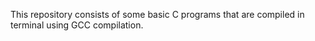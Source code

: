 This repository consists of some basic C programs that are compiled in terminal using GCC compilation.
